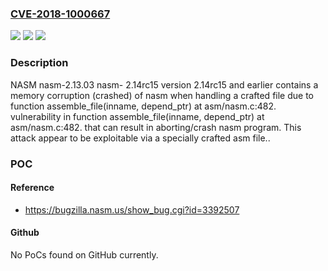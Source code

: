 ### [CVE-2018-1000667](https://cve.mitre.org/cgi-bin/cvename.cgi?name=CVE-2018-1000667)
![](https://img.shields.io/static/v1?label=Product&message=n%2Fa&color=blue)
![](https://img.shields.io/static/v1?label=Version&message=n%2Fa&color=blue)
![](https://img.shields.io/static/v1?label=Vulnerability&message=n%2Fa&color=brighgreen)

### Description

NASM nasm-2.13.03 nasm- 2.14rc15 version 2.14rc15 and earlier contains a memory corruption (crashed) of nasm when handling a crafted file due to function assemble_file(inname, depend_ptr) at asm/nasm.c:482. vulnerability in function assemble_file(inname, depend_ptr) at asm/nasm.c:482. that can result in aborting/crash nasm program. This attack appear to be exploitable via a specially crafted asm file..

### POC

#### Reference
- https://bugzilla.nasm.us/show_bug.cgi?id=3392507

#### Github
No PoCs found on GitHub currently.

